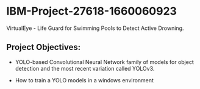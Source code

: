 # IBM-Project-27618-1660060923
VirtualEye - Life Guard for Swimming Pools to Detect Active Drowning.
## Project Objectives:  

- YOLO-based Convolutional Neural Network family of models for object detection and the most recent variation called YOLOv3.

- How to train a YOLO models in a windows environment
